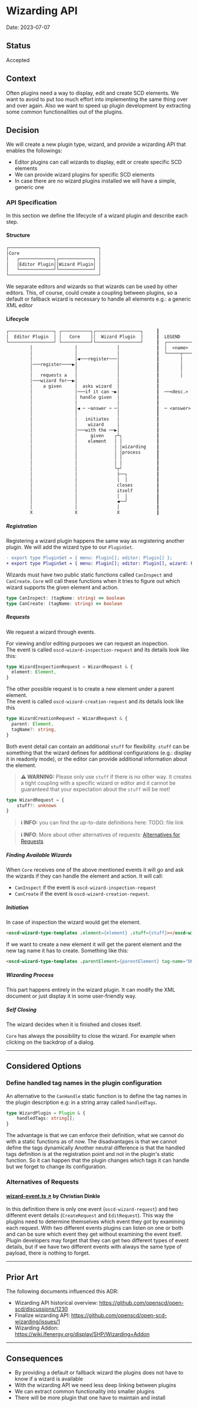 # Wizarding API

Date: 2023-07-07

## Status

Accepted

## Context

Often plugins need a way to display, edit and create SCD elements.
We want to avoid to put too much effort into implementing the same thing over and over again.
Also we want to speed up plugin development by extracting some common functionalities out of the plugins.


## Decision

We will create a new plugin type, wizard, and provide a wizarding API that enables the followings:
- Editor plugins can call wizards to display, edit or create specific SCD elements
- We can provide wizard plugins for specific SCD elements
- In case there are no wizard plugins installed we will have a simple, generic one


### API Specification

In this section we define the lifecycle of a wizard plugin and describe each step.

#### Structure

```txt
┌──────────────────────────────────┐
│Core                              │
│   ┌─────────────┐┌─────────────┐ │
│   │Editor Plugin││Wizard Plugin│ │
│   └─────────────┘└─────────────┘ │
└──────────────────────────────────┘
```

We separate editors and wizards so that wizards can be used by other editors. 
This, of course, could create a coupling between plugins, so a default or 
fallback wizard is necessary to handle all elements e.g.: a generic XML editor

#### Lifecycle

```txt
┌─────────────────┐ ┌───────────┐┌─────────────────┐     ┃
│  Editor Plugin  │ │   Core    ││  Wizard Plugin  │     ┃  LEGEND
└─────────────────┘ └───────────┘└─────────────────┘     ┃  ┌───────────┐
         │                │               │              ┃  │  <name>   │   module with lifeline
         │                │               │              ┃  └─────┬─────┘
         │                │◀───register───│              ┃        │
         │───register────▶│               │              ┃        │
         │                │               │              ┃        │
         │   requests a   │               │              ┃        │
         │───wizard for──▶│               │              ┃
         │    a given     │  asks wizard  │              ┃
         │                │───if it can ─▶│              ┃  ──<desc.>  ─▶    Initiated action
         │                │ handle given  │              ┃
         │                │               │              ┃
         │                │◀ ─ ─answer ─ ─│              ┃  ─ <answer>  ▶    Answer to an action
         │                │               │              ┃
         │                │   initiates   │              ┃
         │                │    wizard     │              ┃            ┌─┐
         │                │───with the ──▶│              ┃            │ │
         │                │     given    ┌┴┐             ┃            │ │
         │                │    element   │ │             ┃            │ │    Internal process
         │                │              │ │wizarding    ┃            │ │
         │                │              │ │process      ┃            │ │
         │                │              │ │             ┃            └─┘
         │                │              │ │             ┃
         │                │              └┬┘             ┃
         │                │               ├──┐           ┃
         │                │               │  │           ┃
         │                │               closes         ┃
         │                │               itself         ┃
         │                │               │  │           ┃
         │                │               ◀──┘           ┃
         │                │               │              ┃
         X                X               X              ┃
```

##### Registration

Registering a wizard plugin happens the same way as registering another plugin.
We will add the wizard type to our `PluginSet`.
```diff
- export type PluginSet = { menu: Plugin[]; editor: Plugin[] };
+ export type PluginSet = { menu: Plugin[]; editor: Plugin[], wizard: Plugin[] };
```

Wizards must have two public static functions called `CanInspect` and `CanCreate`.
`Core` will call these functions when it tries to figure out which wizard supports
the given element and action.
```ts
type CanInspect: (tagName: string) => boolean
type CanCreate: (tagName: string) => boolean
```

##### Requests

We request a wizard through events.

For viewing and/or editing purposes we can request an inspection.  
The event is called `oscd-wizard-inspection-request` and its details look like this:
```ts
type WizardInspectionRequest = WizardRequest & {
  element: Element,
}
```

The other possible request is to create a new element under a parent element.  
The event is called `oscd-wizard-creation-request` and its details look like this
```ts
type WizardCreationRequest = WizardRequest & {
  parent: Element,
  tagName?: string,
}
```

Both event detail can contain an additional `stuff` for flexibility. `stuff` can be something
that the wizard defines for additional configurations (e.g.: display it in readonly mode),
or the editor can provide additional information about the element.

> **⚠️ WARNING:** Please only use `stuff` if there is no other way.
> It creates a tight coupling with a specific wizard or editor and it cannot be
> guaranteed that your expectation about the `stuff` will be met!

```ts
type WizardRequest = {
	stuff?: unknown
}
```

> **ℹ️ INFO:** you can find the up-to-date definitions here: TODO: file link

> **ℹ️ INFO**: More about other alternatives of requests: 
> [Alternatives for Requests](#alternatives-of-requests)

##### Finding Available Wizards

When `Core` receives one of the above mentioned events it will go and ask the
wizards if they can handle the element and action.
It will call:
- `CanInspect` if the event is `oscd-wizard-inspection-request` 
- `CanCreate` if the event is `oscd-wizard-creation-request`.

##### Initiation

In case of inspection the wizard would get the element. 
```html
<oscd-wizard-type-templates .element={element} .stuff={stuff}></oscd-wizard-type-templates>
```

If we want to create a new element it will get the parent element and the new tag name it has to create. Something like this:
```html
<oscd-wizard-type-templates .parentElement={parentElement} tag-name="DO" .stuff={stuff}></oscd-wizard-type-templates>
```


##### Wizarding Process

This part happens entirely in the wizard plugin. 
It can modify the XML document or just display it in some user-friendly way.

##### Self Closing

The wizard decides when it is finished and closes itself. 

`Core` has always the possibility to close the wizard. 
For example when clicking on the backdrop of a dialog.

----

## Considered Options

### Define handled tag names in the plugin configuration

An alternative to the `CanHandle` static function is to define the
tag names in the plugin description e.g: in a string array called `handledTags`.

```ts
type WizardPlugin = Plugin & {
    handledTags: string[];
}
```

The advantage is that we can enforce their definition,
what we cannot do with a static functions as of now.
The disadvantages is that we cannot define the tags dynamically
Another neutral difference is that the handled tags definition is at
the registration point and not in the plugin's static function.
So it can happen that the plugin changes which tags it can handle
but we forget to change its configuration.


### Alternatives of Requests

#### [wizard-event.ts  ↗](https://github.com/ca-d/open-scd-core/blob/add-wizards/foundation/wizard-event.ts) by Christian Dinkle
In this definition there is only one event (`oscd-wizard-request`)
and two different event details (`CreateRequest` and `EditRequest`).
This way the plugins need to determine themselves which
event they got by examining each request.
With two different events plugins can listen on one or both and can be sure
which event they get without examining the event itself.
Plugin developers may forget that they can get two different types of event details,
but if we have two different events with always the same type of payload,
there is nothing to forget.

----

## Prior Art

The following documents influenced this ADR:
- Wizarding API historical overview: https://github.com/openscd/open-scd/discussions/1230
- Finalize wizarding API: https://github.com/openscd/open-scd-wizarding/issues/1
- Wizarding Addon: https://wiki.lfenergy.org/display/SHP/Wizarding+Addon




---
## Consequences

- By providing a default or fallback wizard the plugins does not have to know if a wizard is available
- With the wizarding API we need less deep linking between plugins
- We can extract common functionality into smaller plugins
- There will be more plugin that one have to maintain and install
